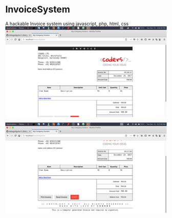 # InvoiceSystem
A hackable Invoice system using javascript, php, html, css
![alt tag](https://github.com/blockhead404/InvoiceSystem/blob/master/assets/images/Screenshot%20from%202017-12-19%2021-36-58.png)


![alt tag](https://github.com/blockhead404/InvoiceSystem/blob/master/assets/images/Screenshot%20from%202017-12-19%2021-37-00.png)
